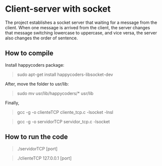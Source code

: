 # Client-server with socket

The project establishes a socket server that waiting for a message from the client. When one message is arrived from the client, the server changes that message switching lowercase to uppercase, and vice versa, the server also changes the order of sentence.

## How to compile

Install happycoders package:

> sudo apt-get install happycoders-libsocket-dev

After, move the folder to usr/lib:

> sudo mv usr/lib/happycoders/* usr/lib

Finally,

> gcc -g -o clienteTCP cliente_tcp.c -lsocket -lnsl

> gcc -g -o servidorTCP servidor_tcp.c -lsocket

## How to run the code

> ./servidorTCP [port]

> ./clienteTCP 127.0.0.1 [port]
